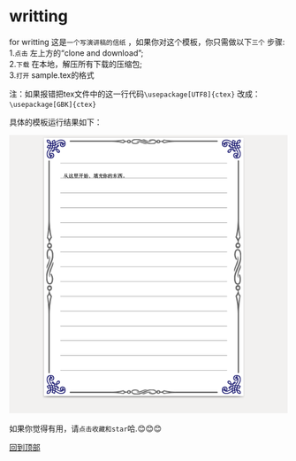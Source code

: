 # writting
for writting
这是`一个写演讲稿的信纸` ，如果你对这个模板，你只需做以下`三个` 步骤:  
1.`点击` 左上方的“clone and download”;  
2.`下载` 在本地，解压所有下载的压缩包;  
3.`打开` sample.tex的格式

注：如果报错把tex文件中的这一行代码`\usepackage[UTF8]{ctex}` 改成：`\usepackage[GBK]{ctex}` 

具体的模板运行结果如下：

![](https://github.com/jiandong4388/imgfolder/blob/master/2018-04-11%2020-54-41%E5%B1%8F%E5%B9%95%E6%88%AA%E5%9B%BE.png)












如果你觉得有用，请`点击收藏和star`哈.:blush::blush::blush:


[回到顶部](#readme)
